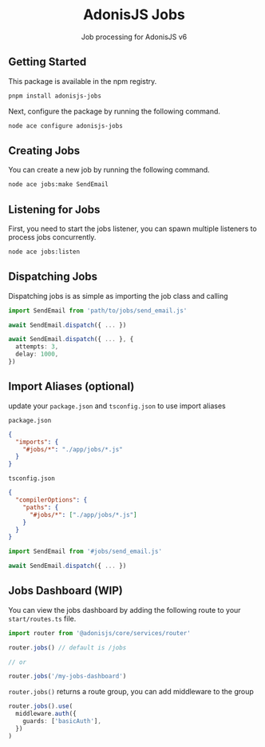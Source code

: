 <div align="center">
  <h1><b>AdonisJS Jobs</b></h1>

  <p>Job processing for AdonisJS v6</p>
</div>

## Getting Started

This package is available in the npm registry.

```bash
pnpm install adonisjs-jobs
```

Next, configure the package by running the following command.

```bash
node ace configure adonisjs-jobs
```

## Creating Jobs
You can create a new job by running the following command.
```sh
node ace jobs:make SendEmail
```

## Listening for Jobs

First, you need to start the jobs listener, you can spawn multiple listeners to process jobs concurrently.
```sh
node ace jobs:listen
```

## Dispatching Jobs

Dispatching jobs is as simple as importing the job class and calling
```ts
import SendEmail from 'path/to/jobs/send_email.js'

await SendEmail.dispatch({ ... })

await SendEmail.dispatch({ ... }, {
  attempts: 3,
  delay: 1000,
})
```

## Import Aliases (optional)

update your `package.json` and `tsconfig.json` to use import aliases

`package.json`
```json
{
  "imports": {
    "#jobs/*": "./app/jobs/*.js"
  }
}
```
`tsconfig.json`
```json
{
  "compilerOptions": {
    "paths": {
      "#jobs/*": ["./app/jobs/*.js"]
    }
  }
}
```

```ts
import SendEmail from '#jobs/send_email.js'

await SendEmail.dispatch({ ... })
```


## Jobs Dashboard (WIP)

You can view the jobs dashboard by adding the following route to your `start/routes.ts` file.

```ts
import router from '@adonisjs/core/services/router'

router.jobs() // default is /jobs

// or

router.jobs('/my-jobs-dashboard')
```

`router.jobs()` returns a route group, you can add middleware to the group

```ts
router.jobs().use(
  middleware.auth({
    guards: ['basicAuth'],
  })
)

```